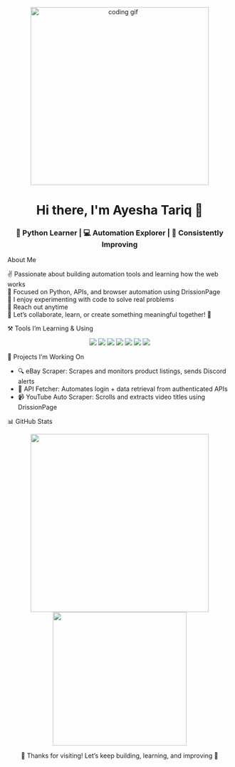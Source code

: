 <!-- 🖥️ Top Banner or GIF (optional) -->
<p align="center">
  <img src="https://media.giphy.com/media/qgQUggAC3Pfv687qPC/giphy.gif" width="400" alt="coding gif" />
</p>

<h1 align="center">Hi there, I'm Ayesha Tariq 👋</h1>
<h3 align="center">🌱 Python Learner | 💻 Automation Explorer | 🎯 Consistently Improving</h3>

 About Me

✌️ Passionate about building automation tools and learning how the web works  
🧠 Focused on Python, APIs, and browser automation using DrissionPage  
📌 I enjoy experimenting with code to solve real problems  
📧 Reach out anytime  
💬 Let’s collaborate, learn, or create something meaningful together! 🚀



⚒️ Tools I’m Learning & Using
<p align="center">
  <img src="https://img.shields.io/badge/-Python-3776AB?style=flat&logo=python&logoColor=white" />
  <img src="https://img.shields.io/badge/-FastAPI-009688?style=flat&logo=fastapi" />
  <img src="https://img.shields.io/badge/-DrissionPage-grey?style=flat" />
  <img src="https://img.shields.io/badge/-Discord_Webhooks-5865F2?style=flat&logo=discord" />
  <img src="https://img.shields.io/badge/-VSCode-007ACC?style=flat&logo=visualstudiocode" />
  <img src="https://img.shields.io/badge/-Git-000?style=flat&logo=git&logoColor=white" />
  <img src="https://img.shields.io/badge/-Linux-black?style=flat&logo=linux" />
</p>


🧩 Projects I’m Working On

- 🔍 eBay Scraper: Scrapes and monitors product listings, sends Discord alerts  
- 🔗 API Fetcher: Automates login + data retrieval from authenticated APIs  
- 📹 YouTube Auto Scraper: Scrolls and extracts video titles using DrissionPage



📊 GitHub Stats

<p align="center">
  <img src="https://github-readme-stats.vercel.app/api?username=Mayyl-huda&show_icons=true&theme=radical" width="400" />
  <img src="https://github-readme-stats.vercel.app/api/top-langs/?username=Mayyl-huda&layout=compact&theme=radical" width="300" />
</p>




<p align="center">
  🌸 Thanks for visiting! Let’s keep building, learning, and improving 🌱
</p>


